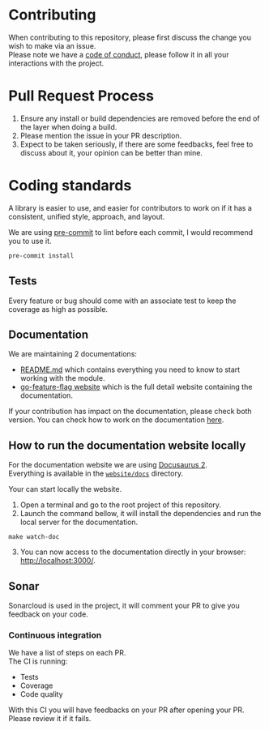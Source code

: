 # Contributing

When contributing to this repository, please first discuss the change you wish to make via an issue.  
Please note we have a [code of conduct](CODE_OF_CONDUCT.md), please follow it in all your interactions with the project.

# Pull Request Process

1. Ensure any install or build dependencies are removed before the end of the layer when doing a build.
2. Please mention the issue in your PR description.
3. Expect to be taken seriously, if there are some feedbacks, feel free to discuss about it, your opinion can be better than mine.

# Coding standards

A library is easier to use, and easier for contributors to work on if it has a consistent, unified style, approach, and layout.

We are using [pre-commit](https://pre-commit.com/) to lint before each commit, I would recommend you to use it.
```bash
pre-commit install
```

## Tests

Every feature or bug should come with an associate test to keep the coverage as high as possible.

## Documentation

We are maintaining 2 documentations:
- [README.md](README.md) which contains everything you need to know to start working with the module.
- [go-feature-flag website](https://gofeatureflag.org) which is the full detail website containing the documentation.

If your contribution has impact on the documentation, please check both version. You can check how to work on the documentation [here](./website/README.md).

## How to run the documentation website locally

For the documentation website we are using [Docusaurus 2](https://docusaurus.io/).  
Everything is available in the [`website/docs`](website/docs) directory.

Your can start locally the website.

1. Open a terminal and go to the root project of this repository.
2. Launch the command bellow, it will install the dependencies and run the local server for the documentation.
```shell
make watch-doc
```
3. You can now access to the documentation directly in your browser: [http://localhost:3000/](http://localhost:3000/).

## Sonar

Sonarcloud is used in the project, it will comment your PR to give you feedback on your code.

### Continuous integration

We have a list of steps on each PR.  
The CI is running:

 - Tests
 - Coverage
 - Code quality

With this CI you will have feedbacks on your PR after opening your PR. Please review it if it fails.
